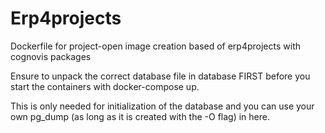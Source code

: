 # Erp4projects
Dockerfile for project-open image creation based of erp4projects with cognovis packages

Ensure to unpack the correct database file in database FIRST before you start the containers with docker-compose up.

This is only needed for initialization of the database and you can use your own pg_dump (as long as it is created with the -O flag) in here.